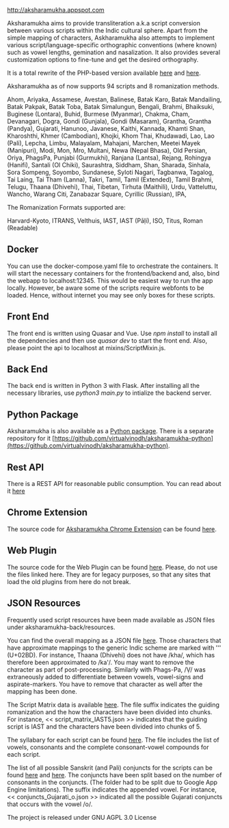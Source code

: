 http://aksharamukha.appspot.com

Aksharamukha aims to provide transliteration a.k.a script conversion between various scripts within the Indic cultural sphere.  Apart from the simple mapping of characters, Askharamukha also attempts to implement various script/language-specific orthographic conventions (where known) such as vowel lengths, gemination and nasalization. It also provides several customization options to fine-tune and get the desired orthography.

It is a total rewrite of the PHP-based version available [here](https://launchpad.net/aksharamukha) and [here](https://github.com/nareshv/aksharamukha).

Aksharamukha as of now supports 94 scripts and 8 romanization methods.

Ahom, Ariyaka, Assamese, Avestan, Balinese, Batak Karo, Batak Mandailing, Batak Pakpak, Batak Toba, Batak Simalungun, Bengali, Brahmi, Bhaiksuki, Buginese (Lontara), Buhid, Burmese (Myanmar), Chakma, Cham, Devanagari, Dogra, Gondi (Gunjala), Gondi (Masaram), Grantha, Grantha (Pandya), Gujarati, Hanunoo, Javanese, Kaithi, Kannada, Khamti Shan, Kharoshthi, Khmer (Cambodian), Khojki, Khom Thai, Khudawadi, Lao, Lao (Pali), Lepcha, Limbu, Malayalam, Mahajani, Marchen, Meetei Mayek (Manipuri), Modi, Mon, Mro, Multani, Newa (Nepal Bhasa), Old Persian, Oriya, PhagsPa, Punjabi (Gurmukhi), Ranjana (Lantsa), Rejang, Rohingya (Hanifi), Santali (Ol Chiki), Saurashtra, Siddham, Shan, Sharada, Sinhala, Sora Sompeng, Soyombo, Sundanese, Syloti Nagari, Tagbanwa, Tagalog, Tai Laing, Tai Tham (Lanna), Takri, Tamil, Tamil (Extended), Tamil Brahmi, Telugu, Thaana (Dhivehi), Thai, Tibetan, Tirhuta (Maithili), Urdu, Vatteluttu, Wancho, Warang Citi, Zanabazar Square, Cyrillic (Russian), IPA,

The Romanization Formats supported are:

Harvard-Kyoto, ITRANS, Velthuis, IAST, IAST (Pāḷi), ISO, Titus, Roman (Readable)

## Docker
You can use the docker-compose.yaml file to orchestrate the containers. It will start the necessary containers for the frontend/backend and, also, bind the webapp to localhost:12345. This would be easiest way to run the app locally. However, be aware some of the scripts require webfonts to be loaded. Hence, without internet you may see only boxes for these scripts.

## Front End
The front end is written using Quasar and Vue. Use _npm install_ to install all the dependencies and then use _quasar dev_ to start the front end. Also, please point the api to localhost at mixins/ScriptMixin.js.

## Back End
The back end is written in Python 3 with Flask. After installing all the necessary libraries, use _python3 main.py_ to intialize the backend server.

## Python Package
Aksharamukha is also available as a [Python package](https://pypi.org/project/aksharamukha/). There is a separate repository for it [https://github.com/virtualvinodh/aksharamukha-python](https://github.com/virtualvinodh/aksharamukha-python).

## Rest API
There is a REST API for reasonable public consumption. You can read about it [here](http://aksharamukha.appspot.com/#/web-api)

## Chrome Extension
The source code for [Aksharamukha Chrome Extension](https://chrome.google.com/webstore/detail/aksharamukha-script-conve/nahdihjmpjlifenlocchbokbnpoifpho?hl=en) can be found [here](https://github.com/virtualvinodh/aksharamukha-extension).

## Web Plugin
The source code for the Web Plugin can be found [here](https://github.com/virtualvinodh/aksharamukha-extension). Please, do not use the files linked here. They are for legacy purposes, so that any sites that load the old plugins from here do not break.

## JSON Resources
Frequently used script resources have been made available as JSON files under aksharamukha-back/resources.

You can find the overall mapping as a JSON file [here](https://github.com/virtualvinodh/aksharamukha/tree/master/aksharamukha-back/resources/script_mapping). Those characters that have approximate mappings to the generic Indic scheme are marked with 'ʽ' (U+02BD). For instance, Thaana (Dhivehi) does not have /kha/, which has therefore been approximated to /kaʽ/. You may want to remove the character as part of post-processing. Similarly with Phags-Pa, /Ṿ/ was extraneously added to differentiate between vowels, vowel-signs and aspirate-markers. You have to remove that character as well after the mapping has been done.

The Script Matrix data is available [here](https://github.com/virtualvinodh/aksharamukha/tree/master/aksharamukha-back/resources/script_matrix). The file suffix indicates the guiding romanization and the how the characters have been divided into chunks. For instance, << script_matrix_IAST5.json >> indicates that the guiding script is IAST and the characters have been divided into chunks of 5.

The syllabary for each script can be found [here](https://github.com/virtualvinodh/aksharamukha/tree/master/aksharamukha-back/resources/syllabary). The file includes the list of vowels, consonants and the complete consonant-vowel compounds for each script.

The list of all possible Sanskrit (and Pali) conjuncts for the scripts can be found [here](https://github.com/virtualvinodh/aksharamukha/tree/master/aksharamukha-back/resources/conjuncts1) and [here](https://github.com/virtualvinodh/aksharamukha/tree/master/aksharamukha-back/resources/conjuncts2). The conjuncts have been split based on the number of consonants in the conjuncts. (The folder had to be split due to Google App Engine limitations). The suffix indicates the appended vowel. For instance, << conjuncts_Gujarati_o.json >> indicated all the possible Gujarati conjuncts that occurs with the vowel /o/.

The project is released under GNU AGPL 3.0 License